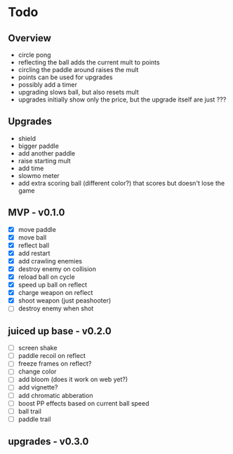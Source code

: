 # Todo

## Overview

- circle pong
- reflecting the ball adds the current mult to points
- circling the paddle around raises the mult
- points can be used for upgrades
- possibly add a timer
- upgrading slows ball, but also resets mult
- upgrades initially show only the price, but the upgrade itself are just ???


## Upgrades

- shield
- bigger paddle
- add another paddle
- raise starting mult
- add time
- slowmo meter
- add extra scoring ball (different color?) that scores but doesn't lose the game

## MVP - v0.1.0

- [x] move paddle
- [x] move ball
- [x] reflect ball
- [x] add restart
- [x] add crawling enemies
- [x] destroy enemy on collision 
- [x] reload ball on cycle
- [x] speed up ball on reflect
- [x] charge weapon on reflect
- [x] shoot weapon (just peashooter)
- [ ] destroy enemy when shot

## juiced up base - v0.2.0

- [ ] screen shake
- [ ] paddle recoil on reflect
- [ ] freeze frames on reflect?
- [ ] change color
- [ ] add bloom (does it work on web yet?)
- [ ] add vignette?
- [ ] add chromatic abberation
- [ ] boost PP effects based on current ball speed
- [ ] ball trail
- [ ] paddle trail

## upgrades - v0.3.0
